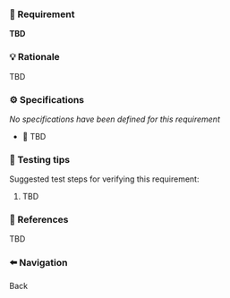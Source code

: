 ### 📌 Requirement
**TBD**


### 💡 Rationale 
TBD


### ⚙️ Specifications 
_No specifications have been defined for this requirement_

- 📘 TBD 


### 🧪 Testing tips 
Suggested test steps for verifying this requirement:
1. TBD 


### 🔗 References 
TBD


### ⬅️ Navigation 

Back
